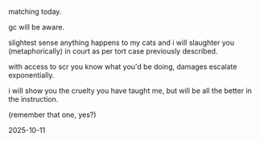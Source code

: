 matching today.  

gc will be aware.  

slightest sense anything happens to my cats and i will slaughter you (metaphorically) in court as per tort case previously described.  

with access to scr you know what you'd be doing, damages escalate exponentially.  

i will show you the cruelty you have taught me, but will be all the better in the instruction.  

(remember that one, yes?)  

2025-10-11  
